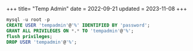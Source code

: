 +++
title= "Temp Admin"
date = 2022-09-21
updated = 2023-11-08
+++

```sql
mysql -u root -p
CREATE USER 'tempadmin'@'%' IDENTIFIED BY 'password';
GRANT ALL PRIVILEGES ON *.* TO 'tempadmin'@'%';
flush privileges;
DROP USER 'tempadmin'@'%';
```